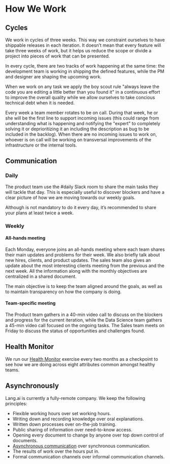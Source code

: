 # How We Work

## Cycles

We work in cycles of three weeks. This way we constraint ourselves to have shippable releases in each iteration. It doesn’t mean that every feature will take three weeks of work, but it helps us reduce the scope or divide a project into pieces of work that can be presented.

In every cycle, there are two tracks of work happening at the same time: the development team is working in shipping the defined features, while the PM and designer are shaping the upcoming work. 

When we work on any task we apply the boy scout rule "always leave the code you are editing a little better than you found it" in a continuous effort to improve the overall quality while we allow ourselves to take concious technical debt when it is needed.

Every week a team member rotates to be on call. During that week, he or she will be the first line to support incoming issues (this could range from understanding what is happening and notifying the "expert" to completely solving it or deprioritizing it an including the description as bug to be included in the backlog). When there are no incoming issues to work on, whoever is on call will be working on transversal improvements of the infrastructure or the internal tools.


## Communication

### Daily

The product team use the #daily Slack room to share the main tasks they will tackle that day. This is especially useful to discover blockers and have a clear picture of how we are moving towards our weekly goals.

Although is not mandatory to do it every day, it’s recommended to share your plans at least twice a week.

### Weekly

#### All-hands meeting

Each Monday, everyone joins an all-hands meeting where each team shares their main updates and problems for their week. We also briefly talk about new hires, clients, and product updates. The sales team also gives an update about the most interesting clients meeting from the previous and the next week. All the information along with the monthly objectives are centralized in a shared document.

The main objective is to keep the team aligned around the goals, as well as to maintain transparency on how the company is doing.

#### Team-specific meeting

The Product team gathers in a 40-min video call to discuss on the blockers and progress for the current iteration, while the Data Science team gathers a 45-min video call focused on the ongoing tasks. The Sales team meets on Friday to discuss the status of opportunities and challenges found.

## Health Monitor

We run our [Health Monitor](https://www.atlassian.com/team-playbook/health-monitor) exercise every two months as a checkpoint to see how we are doing across eight attributes common amongst healthy teams.

## Asynchronously

Lang.ai is currently a fully-remote company. We keep the following principles:

- Flexible working hours over set working hours.
- Writing down and recording knowledge over oral explanations.
- Written down processes over on-the-job training.
- Public sharing of information over need-to-know access.
- Opening every document to change by anyone over top down control of documents.
- [Asynchronous communication](https://about.gitlab.com/2015/04/08/the-remote-manifesto/) over synchronous communication.
- The results of work over the hours put in.
- Formal communication channels over informal communication channels.
